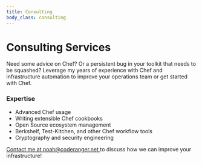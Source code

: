 ```yaml
---
title: Consulting
body_class: consulting
---
```


# Consulting Services

Need some advice on Chef? Or a persistent bug in your toolkit that needs to be
squashed? Leverage my years of experience with Chef and infrastructure
automation to improve your operations team or get started with Chef.

### Expertise

* Advanced Chef usage
* Writing extensible Chef cookbooks
* Open Source ecosystem management
* Berkshelf, Test-Kitchen, and other Chef workflow tools
* Cryptography and security engineering

<p class="well">
<a onmousedown="ga('send', 'event', 'consulting-contact', 'click');"
   href="&#109;&#97;&#105;&#108;&#116;&#111;&#58;&#110;&#111;&#97;&#104;&#64;&#99;&#111;&#100;&#101;&#114;&#97;&#110;&#103;&#101;&#114;&#46;&#110;&#101;&#116;">
  Contact me at &#110;&#111;&#97;&#104;&#64;&#99;&#111;&#100;&#101;&#114;&#97;&#110;&#103;&#101;&#114;&#46;&#110;&#101;&#116;
</a>
to discuss how we can improve your infrastructure!
</p>
